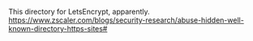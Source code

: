 This directory for LetsEncrypt, apparently.
https://www.zscaler.com/blogs/security-research/abuse-hidden-well-known-directory-https-sites#
